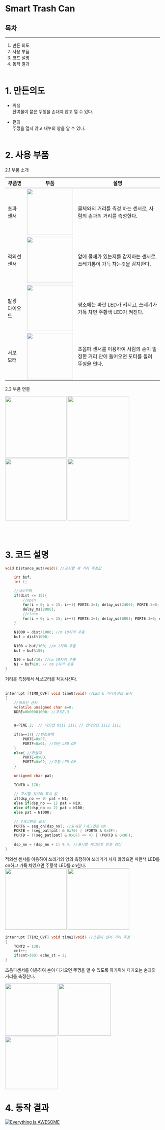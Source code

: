 # Smart Trash Can
## 목차
___
1. 만든 의도
2. 사용 부품
3. 코드 설명
4. 동작 결과
<br><br>
# 1. 만든의도

* 위생<br>
잔여물이 묻은 뚜껑을 손대지 않고 열 수 있다.

* 편의<br>
뚜껑을 열지 않고 내부의 양을 알 수 있다.
<br><br>
# 2. 사용 부품
2.1 부품 소개

|부품명 | 부품 | 설명 |
|----|----|----|
|초파 센서|<img src="https://user-images.githubusercontent.com/48309721/71659170-f0168a80-2d89-11ea-9bb4-be6faa9244c6.png" width="150"></img>| 물체와의 거리를 측정 하는 센서로, 사람의 손과의 거리를 측정한다.|
|적외선 센서|<img src="https://user-images.githubusercontent.com/48309721/71659539-54861980-2d8b-11ea-91dc-4abcc8978dc1.png" width="150"></img>|앞에 물체가 있는지를 감지하는 센서로, 쓰레기통이 가득 차는것을 감지한다.|
|발광 다이오드|<img src="https://user-images.githubusercontent.com/48309721/71659645-aaf35800-2d8b-11ea-9f40-077dfeb1e6a1.png" width="150"></img>|평소에는 파란 LED가 켜지고, 쓰레기가 가득 차면 주황색 LED가 켜진다.|
|서보 모터|<img src="https://user-images.githubusercontent.com/48309721/71659651-af1f7580-2d8b-11ea-8d44-4d1133ba1584.png" width="150"></img>|초음파 센서를 이용하여 사람의 손이 일정한 거리 안에 들어오면 모터를 돌려 뚜껑을 연다.|

2.2 부품 연결

<img src="https://user-images.githubusercontent.com/48309721/71659800-3f5dba80-2d8c-11ea-832b-00b04f870a81.png" width="200"></img>
<img src="https://user-images.githubusercontent.com/48309721/71659806-4684c880-2d8c-11ea-812b-5e83b886e9d1.png" width="200"></img>
<img src="https://user-images.githubusercontent.com/48309721/71659810-4ab0e600-2d8c-11ea-9142-233c4b8581bd.png" width="200"></img>
<img src="https://user-images.githubusercontent.com/48309721/71659817-4f759a00-2d8c-11ea-91a0-bc0c1e1d7d93.png" width="200"></img>

<br><br>
# 3. 코드 설명 
```c
void Distance_out(void){ //표시할 새 거리 측정값 

    int buf;
    int i;
      
    //서보모터  
    if(dist <= 15){ 
        //open
        for(i = 0; i < 25; i++){ PORTE.3=1; delay_us(2400); PORTE.3=0; delay_ms(60); } // 90도
        delay_ms(2000);
        //close 
        for(i = 0; i < 25; i++){ PORTE.3=1; delay_us(600); PORTE.3=0; delay_ms(60); } // -90도 
    }
  
    N1000 = dist/1000; //m 10자리 추출 
    buf = dist%1000;
    
    N100 = buf/100; //m 1자리 추출 
    buf = buf%100;
    
    N10 = buf/10; //cm 10자리 추출 
    N1 = buf%10; // cm 1자리 추출  
}

```
거리를 측정해서 서보모터를 작동시킨다. 
<br><br>
```c
interrupt [TIM0_OVF] void time0(void) //LED & 거리측정값 표시  
{ 
	//적외선 센서
    volatile unsigned char a=0;
    DDRE=0b00001000; //포트E.3
    

    a=PINE.2;  // 막으면 0111 1111 // 안막으면 1111 1111
    
    if(a==1){ //안찼을때 
    	PORTC=0xFF;
    	PORTF=0x01; //파란 LED ON 
    }
    else{ //찼을때 
        PORTC=0x00;
        PORTF=0x02; //주황 LED ON 
    }
          
    unsigned char pat;
       
    TCNT0 = 176;    
    
    // 표시할 위치의 표시 값 
    if(dsp_no == 0) pat = N1;
    else if(dsp_no == 1) pat = N10;
    else if(dsp_no == 2) pat = N100; 
    else pat = N1000;
     
    // 7세그먼트 표시 
    PORTG = seg_on[dsp_no]; //표시할 7세그먼트 ON 
    PORTB = (seg_pat[pat] & 0x70) | (PORTB & 0x0F);
    PORTD = ((seg_pat[pat] & 0x0F) << 4) | (PORTD & 0x0F);
    
    dsp_no = (dsp_no + 1) % 4; //표시할 세그먼트 번호 갱신 
}
```
적외선 센서를 이용하여 쓰레기의 양의 측정하여 쓰레기가 차지 않았으면 파란색 LED를 on하고 가득 차있으면 주황색 LED를 on한다.
<br>
<img src="https://user-images.githubusercontent.com/48309721/71664812-cc5d3f80-2d9d-11ea-898d-a19223445770.png" width="200"></img>
<img src="https://user-images.githubusercontent.com/48309721/71664814-cebf9980-2d9d-11ea-9c3b-95f9bedfe5f6.png" width="200"></img>

```c
interrupt [TIM2_OVF] void time2(void) //초음파 센서 거리 측정  
{
    TCNT2 = 138;
    cnt++;
    if(cnt>300) echo_st = 2; 
}
```
초음파센서를 이용하여 손이 다가오면 뚜껑을 열 수 있도록 하기위해 다가오는 손과의 거리를 측정한다.

<img src="https://user-images.githubusercontent.com/48309721/71664865-09293680-2d9e-11ea-943e-a6356d9b410c.png" width="170"></img>
<img src="https://user-images.githubusercontent.com/48309721/71664869-0c242700-2d9e-11ea-96a0-edc393588134.png" width="170"></img>
<img src="https://user-images.githubusercontent.com/48309721/71664871-0f1f1780-2d9e-11ea-8eb1-b953e2308222.png" width="170"></img>

# 4. 동작 결과


[![Everything Is AWESOME](https://user-images.githubusercontent.com/48309721/71665419-337bf380-2da0-11ea-903a-c17ad21b5270.JPG)](https://www.youtube.com/watch?v=EDEjoMPb_DU "Everything Is AWESOME")

